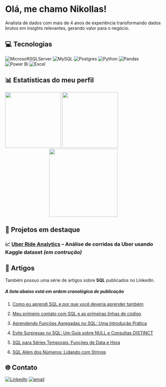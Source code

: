 # Olá, me chamo Nikollas!

Analista de dados com mais de 4 anos de experiência transformando dados brutos em insights relevantes, gerando valor para o negócio.


## 💻 Tecnologias

![MicrosoftSQLServer](https://img.shields.io/badge/Microsoft%20SQL%20Server-CC2927?style=for-the-badge&logo=microsoft%20sql%20server&logoColor=white) 
![MySQL](https://img.shields.io/badge/mysql-4479A1.svg?style=for-the-badge&logo=mysql&logoColor=white) 
![Postgres](https://img.shields.io/badge/postgres-%23316192.svg?style=for-the-badge&logo=postgresql&logoColor=white) 
![Python](https://img.shields.io/badge/python-3670A0?style=for-the-badge&logo=python&logoColor=ffdd54) 
![Pandas](https://img.shields.io/badge/pandas-%23150458.svg?style=for-the-badge&logo=pandas&logoColor=white) 
![Power Bi](https://img.shields.io/badge/power_bi-F2C811?style=for-the-badge&logo=powerbi&logoColor=black) 
![Excel](https://img.shields.io/badge/Microsoft_Excel-217346?style=for-the-badge&logo=microsoft-excel&logoColor=white)

## 📊 Estatísticas do meu perfil

<div align="left">
  <img height="180em" src="https://github-readme-stats.vercel.app/api?username=npitombeira&show_icons=true&theme=radical&hide=prs,issues,contribs"/>
  <img height="180em" src="https://github-readme-stats.vercel.app/api/top-langs/?username=npitombeira&layout=compact&theme=radical"/>
</div>

<div align="center">
  <img height="220em" src="https://nirzak-streak-stats.vercel.app/?user=npitombeira&theme=radical&hide_border=false)"/>
</div>


## 📂 Projetos em destaque
### 📈 [Uber Ride Analytics](https://github.com/npitombeira/uber-ride-analytics) – Análise de corridas da Uber usando Kaggle dataset *(em contrução)*

## 📄 Artigos

Também possuo uma série de artigos sobre **SQL** publicados no LinkedIn.

##### *A lista abaixo está em ordem cronológica de publicação*

<!-- https://media.licdn.com/dms/image/v2/D4D12AQEIqngom8IO3w/article-cover_image-shrink_720_1280/B4DZg2nXE_GQAI-/0/1753262950473?e=1761177600&v=beta&t=DjwF_6E9WytODT0ntT_bql43kFZj_MaNV8dOye4NHl4 -->

1. [Como eu aprendi SQL e por que você deveria aprender também](https://www.linkedin.com/pulse/como-eu-aprendi-sql-e-por-que-voc%25C3%25AA-deveria-aprender-tamb%25C3%25A9m-pimentel-q4vkf/?trackingId=amzoP3LZQ5yHn5bDCSpiWQ%3D%3D)

2. [Meu primeiro contato com SQL e as primeiras linhas de código](https://www.linkedin.com/pulse/meu-primeiro-contato-com-sql-e-primeiras-linhas-de-c%25C3%25B3digo-pimentel-s53lf/?trackingId=amzoP3LZQ5yHn5bDCSpiWQ%3D%3D)

3. [Aprendendo Funções Agregadas no SQL: Uma Introdução Prática](https://www.linkedin.com/pulse/aprendendo-fun%25C3%25A7%25C3%25B5es-agregadas-sql-uma-introdu%25C3%25A7%25C3%25A3o-pr%25C3%25A1tica-pimentel-mxcse/?trackingId=amzoP3LZQ5yHn5bDCSpiWQ%3D%3D)

4. [Evite Surpresas no SQL: Um Guia sobre NULL e Consultas DISTINCT](https://www.linkedin.com/pulse/evite-surpresas-sql-um-guia-sobre-null-e-consultas-nikollas-pimentel-oxd7e/?trackingId=amzoP3LZQ5yHn5bDCSpiWQ%3D%3D)

5. [SQL para Séries Temporais: Funções de Data e Hora](https://www.linkedin.com/pulse/sql-para-s%25C3%25A9ries-temporais-fun%25C3%25A7%25C3%25B5es-de-data-e-hora-nikollas-pimentel-dozif/?trackingId=amzoP3LZQ5yHn5bDCSpiWQ%3D%3D)

6. [SQL Além dos Números: Lidando com Strings](https://www.linkedin.com/pulse/sql-al%25C3%25A9m-dos-n%25C3%25BAmeros-lidando-com-strings-nikollas-pimentel-jppzf/?trackingId=amzoP3LZQ5yHn5bDCSpiWQ%3D%3D)


## 🌐 Contato
[![LinkedIn](https://raw.githubusercontent.com/gauravghongde/social-icons/9d939e1c5b7ea4a24ac39c3e4631970c0aa1b920/SVG/Color/LinkedIN.svg)](https://linkedin.com/in/npimentel1/) 
[![email](https://raw.githubusercontent.com/gauravghongde/social-icons/9d939e1c5b7ea4a24ac39c3e4631970c0aa1b920/SVG/Color/Outlook.svg)](mailto:nikollas_p@hotmail.com)
